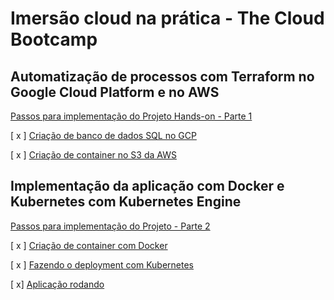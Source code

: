 # Imersão cloud na prática - The Cloud Bootcamp

## Automatização de processos com Terraform no Google Cloud Platform e no AWS

 <a href="https://thecloudbootcamp.notion.site/Passos-para-implementa-o-do-Projeto-Hands-on-Parte-1-0fa8239b50824c318d9a0d2b60851eae">Passos para implementação do Projeto Hands-on - Parte 1</a>

[ x ] <a href="https://user-images.githubusercontent.com/47903743/231542519-334f3ae6-871d-4459-96b5-4c3c7780e95f.png">Criação de banco de dados SQL no GCP</a>

[ x ] <a href="https://user-images.githubusercontent.com/47903743/231542505-cef273e0-4cb5-4e04-9e35-9d5ee0ef86b9.png">Criação de container no S3 da AWS
</a>

## Implementação da aplicação com Docker e Kubernetes com Kubernetes Engine

 <a href="https://thecloudbootcamp.notion.site/Passos-para-implementa-o-do-Projeto-Hands-on-Parte-1-0fa8239b50824c318d9a0d2b60851eae">Passos para implementação do Projeto - Parte 2</a>
 
 [ x ] <a href="https://user-images.githubusercontent.com/47903743/231625863-9071cb62-635a-4625-89ab-4a9034cf743f.png">Criação de container com Docker</a>
 
 [ x ] <a href="https://user-images.githubusercontent.com/47903743/231626392-54c69802-63e7-4a0e-b942-04e1b2f64092.png">Fazendo o deployment com Kubernetes</a>
 
 [ x] <a href="https://user-images.githubusercontent.com/47903743/231626410-22064c86-c0f8-4bd2-b4a0-9eaf269ad522.png">Aplicação rodando</a>
 




